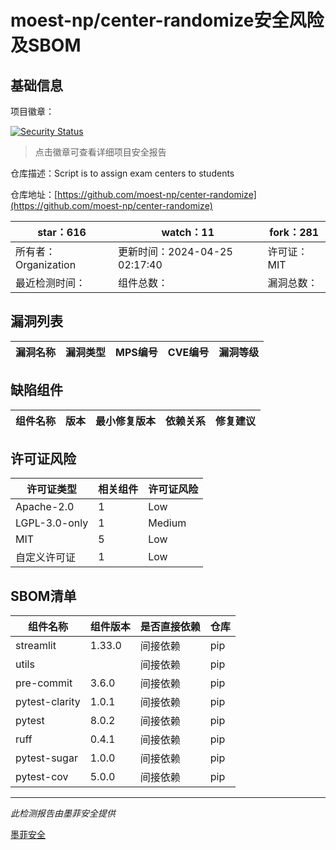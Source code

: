 # moest-np/center-randomize安全风险及SBOM

## 基础信息

项目徽章：

[![Security Status](https://www.murphysec.com/platform3/v31/badge/1783203227100573696.svg)](https://www.murphysec.com/console/report/1782121754008932352/1783203227100573696)

> 点击徽章可查看详细项目安全报告

仓库描述：Script is to assign exam centers to students

仓库地址：[https://github.com/moest-np/center-randomize](https://github.com/moest-np/center-randomize)

| star：616 | watch：11 | fork：281 |
| ----------- | -------------- | ------------ |
| 所有者：Organization | 更新时间：2024-04-25 02:17:40 | 许可证：MIT |
| 最近检测时间： | 组件总数： | 漏洞总数： |




## 漏洞列表

| 漏洞名称 | 漏洞类型 | MPS编号 | CVE编号 | 漏洞等级 |
| ------- | ------ | ------- | ------ | ----- |





## 缺陷组件

| 组件名称 | 版本 | 最小修复版本 | 依赖关系 | 修复建议 |
| -------- | ---- | ------------ | -------- | -------- |





## 许可证风险

| 许可证类型 | 相关组件 | 许可证风险 |
| ---------- | -------- | ---------- |
|Apache-2.0|1|Low|
|LGPL-3.0-only|1|Medium|
|MIT|5|Low|
|自定义许可证|1|Low|




## SBOM清单

| 组件名称 | 组件版本 | 是否直接依赖 | 仓库 |
| -------- | -------- | ------------ | ---- |
|streamlit|1.33.0|间接依赖|pip|
|utils||间接依赖|pip|
|pre-commit|3.6.0|间接依赖|pip|
|pytest-clarity|1.0.1|间接依赖|pip|
|pytest|8.0.2|间接依赖|pip|
|ruff|0.4.1|间接依赖|pip|
|pytest-sugar|1.0.0|间接依赖|pip|
|pytest-cov|5.0.0|间接依赖|pip|


------

*此检测报告由墨菲安全提供*

[墨菲安全](www.murphysec.com)